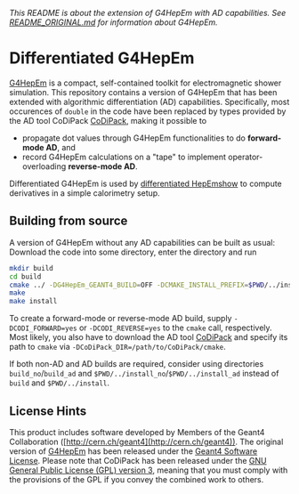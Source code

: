 *This README is about the extension of G4HepEm with AD capabilities. See [README_ORIGINAL.md](README_ORIGINAL.md) for information about G4HepEm.*

# Differentiated G4HepEm
[G4HepEm](https://github.com/mnovak42/g4hepem/) is a compact, self-contained toolkit for electromagnetic shower simulation. This repository contains a version of G4HepEm that has been extended with algorithmic differentiation (AD) capabilities. Specifically, most occurences of `double` in the code have been replaced by types provided by the AD tool CoDiPack [CoDiPack](https://github.com/SciCompKL/CoDiPack), making it possible to 
- propagate dot values through G4HepEm functionalities to do **forward-mode AD**, and
- record G4HepEm calculations on a "tape" to implement operator-overloading **reverse-mode AD**.

Differentiated G4HepEm is used by [differentiated HepEmshow](https://github.com/maxaehle/hepemshow) to compute derivatives in a simple calorimetry setup.

## Building from source
A version of G4HepEm without any AD capabilities can be built as usual: Download the code into some directory, enter the directory and run
```bash
mkdir build
cd build
cmake ../ -DG4HepEm_GEANT4_BUILD=OFF -DCMAKE_INSTALL_PREFIX=$PWD/../install -DCMAKE_BUILD_TYPE=Release
make
make install
```
To create a forward-mode or reverse-mode AD build, supply `-DCODI_FORWARD=yes` or `-DCODI_REVERSE=yes` to the `cmake` call, respectively. Most likely, you also have to download the AD tool [CoDiPack](https://github.com/SciCompKL/CoDiPack) and specify its path to `cmake` via `-DCoDiPack_DIR=/path/to/CoDiPack/cmake`. 

If both non-AD and AD builds are required, consider using directories `build_no`/`build_ad` and `$PWD/../install_no`/`$PWD/../install_ad` instead of `build` and `$PWD/../install`.

## License Hints
This product includes software developed by Members of the Geant4 Collaboration ([http://cern.ch/geant4](http://cern.ch/geant4)). The original version of [G4HepEm](https://github.com/mnovak42/g4hepem/) has been released under the [Geant4 Software License](https://github.com/mnovak42/g4hepem/blob/master/LICENSE). Please note that CoDiPack has been released under the [GNU General Public License (GPL) version 3](https://github.com/SciCompKL/CoDiPack/blob/master/LICENSE), meaning that you must comply with the provisions of the GPL if you convey the combined work to others.



